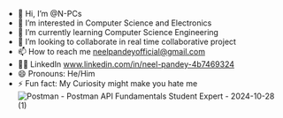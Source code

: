 - 👋 Hi, I’m @N-PCs
- 👀 I’m interested in Computer Science and Electronics
- 🌱 I’m currently learning Computer Science Engineering
- 💞️ I’m looking to collaborate in real time collaborative project
- 📫 How to reach me neelpandeyofficial@gmail.com
- 🧑‍💻 LinkedIn  www.linkedin.com/in/neel-pandey-4b7469324
- 😄 Pronouns: He/Him
- ⚡ Fun fact: My Curiosity might make you hate me 
![Postman - Postman API Fundamentals Student Expert - 2024-10-28 (1)](https://github.com/user-attachments/assets/9d25ab71-c961-4727-9210-140d16e90ec0)




